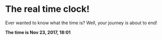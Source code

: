 # The real time clock!

Ever wanted to know what the time is? Well, your journey is about to end!

**The time is Nov 23, 2017, 18:01**
